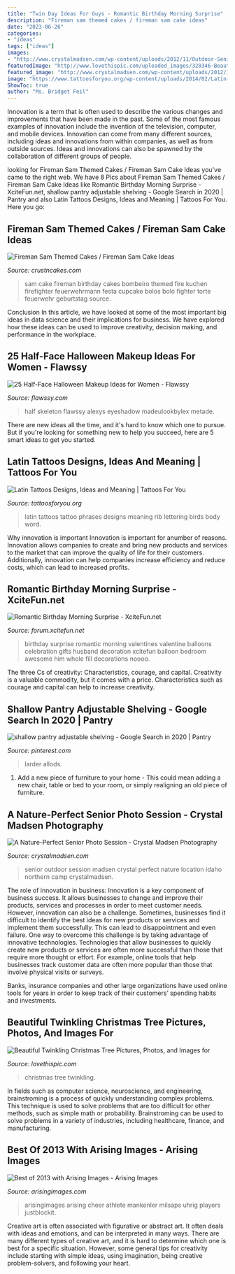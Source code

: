 ```yaml
---
title: "Twin Day Ideas For Guys - Romantic Birthday Morning Surprise"
description: "Fireman sam themed cakes / fireman sam cake ideas"
date: "2023-06-26"
categories:
- "ideas"
tags: ["ideas"]
images:
- "http://www.crystalmadsen.com/wp-content/uploads/2012/11/Outdoor-Senior-Pic-Ideas_008-682x1024.jpg"
featuredImage: "http://www.lovethispic.com/uploaded_images/320346-Beautiful-Twinkling-Christmas-Tree.gif"
featured_image: "http://www.crystalmadsen.com/wp-content/uploads/2012/11/Outdoor-Senior-Pic-Ideas_008-682x1024.jpg"
image: "https://www.tattoosforyou.org/wp-content/uploads/2014/02/Latin-Tattoos-for-Girls.jpg"
ShowToc: true
author: "Ms. Bridget Feil"
---
```



Innovation is a term that is often used to describe the various changes and improvements that have been made in the past. Some of the most famous examples of innovation include the invention of the television, computer, and mobile devices. Innovation can come from many different sources, including ideas and innovations from within companies, as well as from outside sources. Ideas and innovations can also be spawned by the collaboration of different groups of people.

	

		
looking for Fireman Sam Themed Cakes / Fireman Sam Cake Ideas you've came to the right web. We have 8 Pics about Fireman Sam Themed Cakes / Fireman Sam Cake Ideas like Romantic Birthday Morning Surprise - XciteFun.net, shallow pantry adjustable shelving - Google Search in 2020 | Pantry and also Latin Tattoos Designs, Ideas and Meaning | Tattoos For You. Here you go:
		
    
## Fireman Sam Themed Cakes / Fireman Sam Cake Ideas

<img loading=lazy src="http://www.crustncakes.com/blog/wp-content/uploads/2015/11/4de4d6a2c19ec1f43747fdf2c2da148d.jpg" onerror="this.onerror=null;this.src='https://tse1.mm.bing.net/th?id=OIP.w0-14XRWauqJZVTMebLewQHaJ4&amp;pid=15.1';" alt="Fireman Sam Themed Cakes / Fireman Sam Cake Ideas">

_Source: crustncakes.com_

>sam cake fireman birthday cakes bombeiro themed fire kuchen firefighter feuerwehrmann festa cupcake bolos bolo fighter torte feuerwehr geburtstag source. 

	

Conclusion
In this article, we have looked at some of the most important big ideas in data science and their implications for business. We have explored how these ideas can be used to improve creativity, decision making, and performance in the workplace.

    
## 25 Half-Face Halloween Makeup Ideas For Women - Flawssy

<img loading=lazy src="https://www.flawssy.com/wp-content/uploads/2016/05/halloween-half-face-makeup.jpg" onerror="this.onerror=null;this.src='https://tse4.mm.bing.net/th?id=OIP.0cV597InF2HGHkr1qdZ9GAHaJ4&amp;pid=15.1';" alt="25 Half-Face Halloween Makeup Ideas for Women - Flawssy">

_Source: flawssy.com_

>half skeleton flawssy alexys eyeshadow madeulookbylex metade. 

	

There are new ideas all the time, and it's hard to know which one to pursue. But if you're looking for something new to help you succeed, here are 5 smart ideas to get you started.

    
## Latin Tattoos Designs, Ideas And Meaning | Tattoos For You

<img loading=lazy src="https://www.tattoosforyou.org/wp-content/uploads/2014/02/Latin-Tattoos-for-Girls.jpg" onerror="this.onerror=null;this.src='https://tse1.mm.bing.net/th?id=OIP.zw50jnnWnRcU_Jz7__7yfQHaJ3&amp;pid=15.1';" alt="Latin Tattoos Designs, Ideas and Meaning | Tattoos For You">

_Source: tattoosforyou.org_

>latin tattoos tattoo phrases designs meaning rib lettering birds body word. 

	

Why innovation is important
Innovation is important for anumber of reasons. Innovation allows companies to create and bring new products and services to the market that can improve the quality of life for their customers. Additionally, innovation can help companies increase efficiency and reduce costs, which can lead to increased profits.

    
## Romantic Birthday Morning Surprise - XciteFun.net

<img loading=lazy src="https://img.xcitefun.net/users/2015/01/369809,xcitefun-birthday-morning-7.jpg" onerror="this.onerror=null;this.src='https://tse2.mm.bing.net/th?id=OIP.nNydg9K9J1j2Zm_yI7W3fgHaPj&amp;pid=15.1';" alt="Romantic Birthday Morning Surprise - XciteFun.net">

_Source: forum.xcitefun.net_

>birthday surprise romantic morning valentines valentine balloons celebration gifts husband decoration xcitefun balloon bedroom awesome him whole fill decorations noooo. 

	

The three Cs of creativity: Characteristics, courage, and capital.
Creativity is a valuable commodity, but it comes with a price. Characteristics such as courage and capital can help to increase creativity.

    
## Shallow Pantry Adjustable Shelving - Google Search In 2020 | Pantry

<img loading=lazy src="https://i.pinimg.com/736x/d2/aa/f3/d2aaf357295ec5c7dfecad3ca46f7a5f.jpg" onerror="this.onerror=null;this.src='https://tse4.mm.bing.net/th?id=OIP.Wr6wfphyrRXD5JdeVV17MAHaJ3&amp;pid=15.1';" alt="shallow pantry adjustable shelving - Google Search in 2020 | Pantry">

_Source: pinterest.com_

>larder allods. 

	

1. Add a new piece of furniture to your home - This could mean adding a new chair, table or bed to your room, or simply realigning an old piece of furniture.

    
## A Nature-Perfect Senior Photo Session - Crystal Madsen Photography

<img loading=lazy src="http://www.crystalmadsen.com/wp-content/uploads/2012/11/Outdoor-Senior-Pic-Ideas_008-682x1024.jpg" onerror="this.onerror=null;this.src='https://tse3.mm.bing.net/th?id=OIP.sAK80DKeeJVsOPOmvz70LwHaLH&amp;pid=15.1';" alt="A Nature-Perfect Senior Photo Session - Crystal Madsen Photography">

_Source: crystalmadsen.com_

>senior outdoor session madsen crystal perfect nature location idaho northern camp crystalmadsen. 

	

The role of innovation in business:
Innovation is a key component of business success. It allows businesses to change and improve their products, services and processes in order to meet customer needs. However, innovation can also be a challenge. Sometimes, businesses find it difficult to identify the best ideas for new products or services and implement them successfully. This can lead to disappointment and even failure.
One way to overcome this challenge is by taking advantage of innovative technologies. Technologies that allow businesses to quickly create new products or services are often more successful than those that require more thought or effort. For example, online tools that help businesses track customer data are often more popular than those that involve physical visits or surveys.

Banks, insurance companies and other large organizations have used online tools for years in order to keep track of their customers’ spending habits and investments.

    
## Beautiful Twinkling Christmas Tree Pictures, Photos, And Images For

<img loading=lazy src="http://www.lovethispic.com/uploaded_images/320346-Beautiful-Twinkling-Christmas-Tree.gif" onerror="this.onerror=null;this.src='https://tse2.mm.bing.net/th?id=OIP.ihfQ7jVjXQDJMuBvxSBI5QAAAA&amp;pid=15.1';" alt="Beautiful Twinkling Christmas Tree Pictures, Photos, and Images for">

_Source: lovethispic.com_

>christmas tree twinkling. 

	

In fields such as computer science, neuroscience, and engineering, brainstroming is a process of quickly understanding complex problems. This technique is used to solve problems that are too difficult for other methods, such as simple math or probability. Brainstroming can be used to solve problems in a variety of industries, including healthcare, finance, and manufacturing.

    
## Best Of 2013 With Arising Images - Arising Images

<img loading=lazy src="https://arisingimages.com/blog/images/2013/12/best_of_2013_photos_01.jpg" onerror="this.onerror=null;this.src='https://tse3.mm.bing.net/th?id=OIP.9zONgp-Llpk1HCxFS-AkWgAAAA&amp;pid=15.1';" alt="Best of 2013 with Arising Images - Arising Images">

_Source: arisingimages.com_

>arisingimages arising cheer athlete mankenler milsaps uhrig players justblockit. 

	

Creative art is often associated with figurative or abstract art. It often deals with ideas and emotions, and can be interpreted in many ways. There are many different types of creative art, and it is hard to determine which one is best for a specific situation. However, some general tips for creativity include starting with simple ideas, using imagination, being creative problem-solvers, and following your heart.


